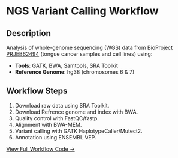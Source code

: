 # NGS Variant Calling Workflow
## Description
Analysis of whole-genome sequencing (WGS) data from BioProject [PRJEB62494](https://www.ncbi.nlm.nih.gov/bioproject/PRJEB62494) (tongue cancer samples and cell lines) using:
- **Tools**: GATK, BWA, Samtools, SRA Toolkit
- **Reference Genome**: hg38 (chromosomes 6 & 7)

## Workflow Steps
1. Download raw data using SRA Toolkit.
2. Download Refrence genome and index with BWA.
3. Quality control with FastQC/fastp.
4. Alignment with BWA-MEM.
5. Variant calling with GATK HaplotypeCaller/Mutect2.
6. Annotation using ENSEMBL VEP.

[View Full Workflow Code →](workflow/scripts/workflow-code.sh)
